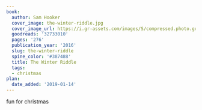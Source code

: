 ```yaml
---
book:
  author: Sam Hooker
  cover_image: the-winter-riddle.jpg
  cover_image_url: https://i.gr-assets.com/images/S/compressed.photo.goodreads.com/books/1477271160l/32733010._SX98_.jpg
  goodreads: '32733010'
  pages: '276'
  publication_year: '2016'
  slug: the-winter-riddle
  spine_color: '#387488'
  title: The Winter Riddle
  tags:
  - christmas
plan:
  date_added: '2019-01-14'
---
```


fun for christmas
